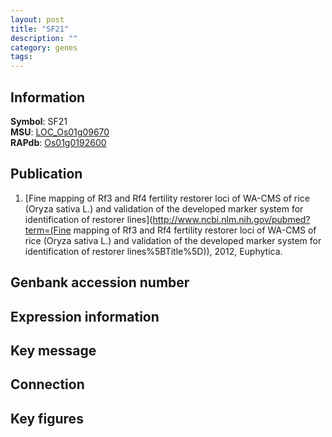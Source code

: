 ```yaml
---
layout: post
title: "SF21"
description: ""
category: genes
tags: 
---
```


## Information
__Symbol__: SF21  
__MSU__: [LOC_Os01g09670](http://rice.plantbiology.msu.edu/cgi-bin/ORF_infopage.cgi?orf=LOC_Os01g09670)  
__RAPdb__: [Os01g0192600](http://rapdb.dna.affrc.go.jp/viewer/gbrowse_details/irgsp1?name=Os01g0192600)  

## Publication
1. [Fine mapping of Rf3 and Rf4 fertility restorer loci of WA-CMS of rice (Oryza sativa L.) and validation of the developed marker system for identification of restorer lines](http://www.ncbi.nlm.nih.gov/pubmed?term=(Fine mapping of Rf3 and Rf4 fertility restorer loci of WA-CMS of rice (Oryza sativa L.) and validation of the developed marker system for identification of restorer lines%5BTitle%5D)), 2012, Euphytica.

## Genbank accession number

## Expression information

## Key message

## Connection

## Key figures


